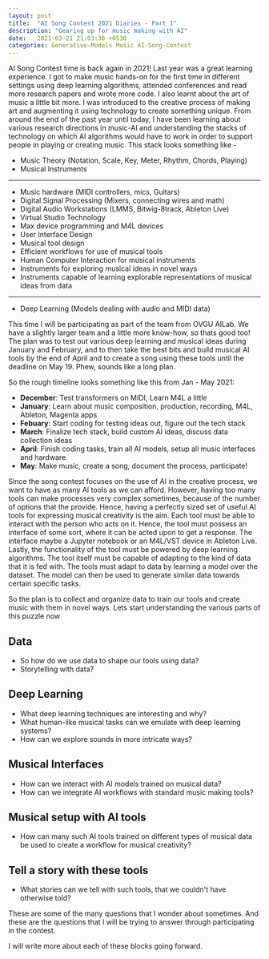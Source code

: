 ```yaml
---
layout: post
title:  "AI Song Contest 2021 Diaries - Part 1"
description: "Gearing up for music making with AI"
date:   2021-03-21 21:03:36 +0530
categories: Generative-Models Music AI-Song-Contest
---
```


AI Song Contest time is back again in 2021! Last year was a great learning experience. I got to make music hands-on for the first time in different settings using deep learning algorithms, attended conferences and read more research papers and wrote more code. I also learnt about the art of music a little bit more. I was introduced to the creative process of making art and augmenting it using technology to create something unique. From around the end of the past year until today, I have been learning about various research directions in music-AI and understanding the stacks of technology on which AI algorithms would have to work in order to support people in playing or creating music. This stack looks something like - 

- Music Theory (Notation, Scale, Key, Meter, Rhythm, Chords, Playing)
- Musical Instruments
- ------------------------------
- Music hardware (MIDI controllers, mics, Guitars)
- Digital Signal Processing (Mixers, connecting wires and math)
- Digital Audio Workstations (LMMS, Bitwig-8track, Ableton Live)
- Virtual Studio Technology
- Max device programming and M4L devices 
- User Interface Design
- Musical tool design
- Efficient workflows for use of musical tools
- Human Computer Interaction for musical instruments
- Instruments for exploring musical ideas in novel ways
- Instruments capable of learning explorable representations of musical ideas from data
- --------------------------------
- Deep Learning (Models dealing with audio and MIDI data)

This time I will be participating as part of the team from OVGU AILab. We have a slightly larger team and a little more know-how, so thats good too! The plan was to test out various deep learning and musical ideas during January and February, and to then take the best bits and build musical AI tools by the end of April and to create a song using these tools until the deadline on May 19. Phew, sounds like a long plan.

So the rough timeline looks something like this from Jan - May 2021:

- **December**: Test transformers on MIDI, Learn M4L a little
- **January**: Learn about music composition, production, recording, M4L, Ableton, Magenta apps
- **Febuary**: Start coding for testing ideas out, figure out the tech stack
- **March**: Finalize tech stack, build custom AI ideas, discuss data collection ideas
- **April**: Finish coding tasks, train all AI models, setup all music interfaces and hardware
- **May**: Make music, create a song, document the process, participate!

Since the song contest focuses on the use of AI in the creative process, we want to have as many AI tools as we can afford. However, having too many tools can make processes very complex sometimes, because of the number of options that the provide. Hence, having a perfectly sized set of useful AI tools for expressing musical creativity is the aim. Each tool must be able to interact with the person who acts on it. Hence, the tool must possess an interface of some sort, where it can be acted upon to get a response. The interface maybe a Jupyter notebook or an M4L/VST device in Ableton Live. Lastly, the functionality of the tool must be powered by deep learning algorithms. The tool itself must be capable of adapting to the kind of data that it is fed with. The tools must adapt to data by learning a model over the dataset. The model can then be used to generate similar data 
towards certain specific tasks.

So the plan is to collect and organize data to train our tools and create music with them in novel ways. Lets start understanding the various parts of this puzzle now

Data
--------
- So how do we use data to shape our tools using data?
- Storytelling with data?

Deep Learning
-------------
- What deep learning techniques are interesting and why?
- What human-like musical tasks can we emulate with deep learning systems?
- How can we explore sounds in more intricate ways? 


Musical Interfaces
------------------
- How can we interact with AI models trained on musical data?
- How can we integrate AI workflows with standard music making tools?


Musical setup with AI tools
------------------------
- How can many such AI tools trained on different types of musical data be used to create a workflow for musical creativity?


Tell a story with these tools
------------------------
- What stories can we tell with such tools, that we couldn't have otherwise told?


These are some of the many questions that I wonder about sometimes. And these are the questions that I will be trying to answer through participating in the contest.

I will write more about each of these blocks going forward.